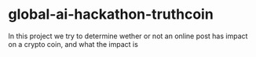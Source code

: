 # global-ai-hackathon-truthcoin
In this project we try to determine wether or not an online post has impact on a crypto coin, and what the impact is
